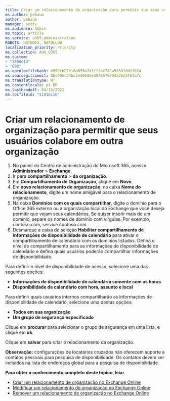 ```yaml
---
title: Criar um relacionamento de organização para permitir que seus usuários colabore em outra organização
ms.author: pebaum
author: pebaum
manager: scotv
ms.audience: Admin
ms.topic: article
ms.service: o365-administration
ROBOTS: NOINDEX, NOFOLLOW
localization_priority: Priority
ms.collection: Adm_O365
ms.custom:
- "3800014"
- "898"
ms.openlocfilehash: b595fb87e18a055a7df1ff4c782a93591dd1f024
ms.sourcegitcommit: 8bc60ec34bc1e40685e3976576e04a2623f63a7c
ms.translationtype: HT
ms.contentlocale: pt-BR
ms.lasthandoff: 04/15/2021
ms.locfileid: "51816116"
---
```

# <a name="create-an-organization-relationship-to-allow-your-users-to-collaborate-with-another-organization"></a>Criar um relacionamento de organização para permitir que seus usuários colabore em outra organização

1. No painel do Centro de administração do Microsoft 365, acesse **Administrador** > **Exchange**.
2. Ir para **compartilhamento** > **da organização**.
3. Em **Compartilhamento de Organização**, clique em **Novo**.
4. Em **novo relacionamento de organização**, na caixa **Nome do relacionamento**, digite um nome amigável para o relacionamento de organização.
5. Na caixa **Domínios com os quais compartilhar**, digite o domínio para o Office 365 externo ou a organização local do Exchange que você deseja permitir que vejam seus calendários. Se quiser inserir mais de um domínio, separe os nomes de domínio com vírgulas. Por exemplo, contoso.com, service.contoso.com.
6. Desmarque a caixa de seleção **Habilitar compartilhamento de informações de disponibilidade de calendário** para ativar o compartilhamento de calendário com os domínios listados. Defina o nível de compartilhamento para as informações de disponibilidade de calendário e defina quais usuários poderão compartilhar informações de disponibilidade.  

Para definir o nível de disponibilidade de acesso, selecione uma das seguintes opções:

- **Informações de disponibilidade do calendário somente com as horas**
- **Disponibilidade de calendário com hora, assunto e local**  

 Para definir quais usuários internos compartilharão as informações de disponibilidade de calendário, selecione uma destas opções:

- **Todos em sua organização**
- **Um grupo de segurança especificado**  

Clique em **procurar** para selecionar o grupo de segurança em uma lista, e clique em **ok**.

Clique em **salvar** para criar o relacionamento da organização.  

**Observação:** configurações de locatários cruzados não oferecem suporte a contatos pessoais para pesquisa de disponibilidade. Os contatos devem ser incluídos na lista de endereços global para a pesquisa de disponibilidade.

**Para obter o conhecimento completo deste tópico, leia:**

- [Criar um relacionamento de organização no Exchange Online](https://docs.microsoft.com/exchange/sharing/organization-relationships/create-an-organization-relationship)
- [Modificar um relacionamento de organização no Exchange Online](https://docs.microsoft.com/exchange/sharing/organization-relationships/modify-an-organization-relationship)
- [Remover um relacionamento de organização no Exchange Online](https://docs.microsoft.com/exchange/sharing/organization-relationships/remove-an-organization-relationship)
